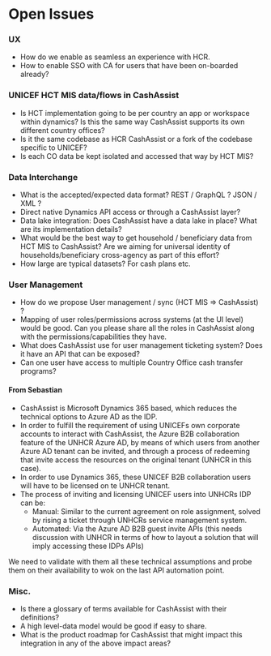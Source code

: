 # Open Issues

### UX

* How do we enable as seamless an experience with HCR.
* How to enable SSO with CA for users that have been on-boarded already?

### UNICEF HCT MIS data/flows in CashAssist

* Is HCT implementation going to be per country an app or workspace within dynamics? Is this the same way CashAssist supports its own different country offices?
* Is it the same codebase as HCR CashAssist or a fork of the codebase specific to UNICEF?
* Is each CO data be kept isolated and accessed that way by HCT MIS?

### Data Interchange

* What is the accepted/expected data format? REST / GraphQL ? JSON / XML ?
* Direct native Dynamics API access or through a CashAssist layer?
* Data lake integration: Does CashAssist have a data lake in place? What are its implementation details?
* What would be the best way to get household / beneficiary data from HCT MIS to CashAssist? Are we aiming for universal identity of households/beneficiary cross-agency as part of this effort?
* How large are typical datasets? For cash plans etc.

### User Management

* How do we propose User management / sync \(HCT MIS =&gt; CashAssist\) ?
* Mapping of user roles/permissions across systems \(at the UI level\) would be good. Can you please share all the roles in CashAssist along with the permissions/capabilities they have.
* What does CashAssist use for user management ticketing system? Does it have an API that can be exposed?
* Can one user have access to multiple Country Office cash transfer programs?

#### From Sebastian

* CashAssist is Microsoft Dynamics 365 based,  which reduces the technical options to Azure AD as the IDP.
* In order to fulfill the requirement of using UNICEFs own corporate accounts to interact with CashAssist, the Azure B2B collaboration feature of the UNHCR Azure AD, by means of which users from another Azure AD tenant can be invited, and through a process of redeeming that invite access the resources on the original tenant \(UNHCR in this case\).
* In order to use Dynamics 365, these UNICEF B2B collaboration users will have to be licensed on te UNHCR tenant.
* The process of inviting and licensing UNICEF users into UNHCRs IDP can be:
  * Manual: Similar to the current agreement on role assignment, solved by rising a ticket through UNHCRs service management system.
  * Automated: Via the Azure AD B2B guest invite APIs \(this needs discussion with UNHCR in terms of how to layout a solution that will imply accessing these IDPs  APIs\) 

We need to validate with them all these technical assumptions and probe them on their availability to wok on the last API automation point.

### Misc.

* Is there a glossary of terms available for CashAssist with their definitions?
* A high level-data model would be good if easy to share.
* What is the product roadmap for CashAssist that might impact this integration in any of the above impact areas?



